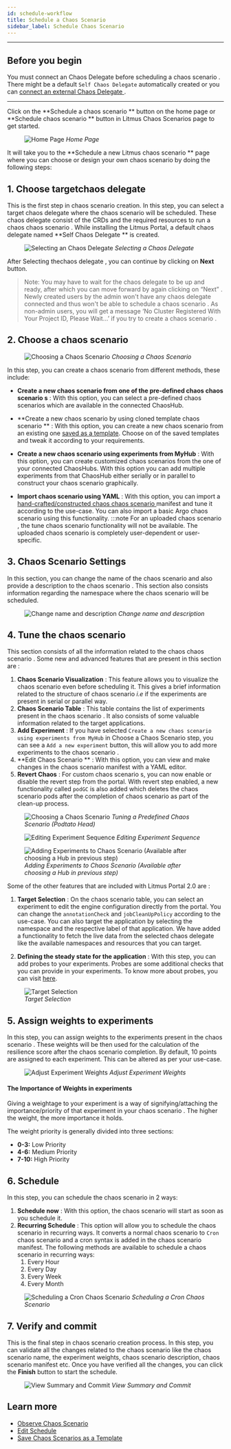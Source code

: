 ```yaml
---
id: schedule-workflow
title: Schedule a Chaos Scenario
sidebar_label: Schedule Chaos Scenario
---
```


---

## Before you begin

You must connect an Chaos Delegate before scheduling a chaos scenario . There might be a default `Self Chaos Delegate` automatically created or you can [connect an external Chaos Delegate ](../litmusctl/installation.md).

---

Click on the **Schedule a chaos scenario ** button on the home page or **Schedule chaos scenario ** button in Litmus Chaos Scenarios page to get started.

<figure>
<img src={require('../assets/user-guides/injecting-fault/schedule-workflow/home-schedule-button.png').default} alt="Home Page" />
<i>Home Page</i>
</figure>

It will take you to the **Schedule a new Litmus chaos scenario ** page where you can choose or design your own chaos scenario by doing the following steps:

## 1. Choose targetchaos delegate

This is the first step in chaos scenario creation. In this step, you can select a target chaos delegate where the chaos scenario will be scheduled. These chaos delegate consist of the CRDs and the required resources to run a chaos chaos scenario .
While installing the Litmus Portal, a default chaos delegate named **Self Chaos Delegate ** is created.

<figure>
<img src={require('../assets/user-guides/injecting-fault/schedule-workflow/select-agent.png').default} alt="Selecting an Chaos Delegate " />
<i>Selecting a Chaos Delegate </i>
</figure>

After Selecting thechaos delegate , you can continue by clicking on **Next** button.

> Note: You may have to wait for the chaos delegate to be up and ready, after which you can move forward by again clicking on “Next” . Newly created users by the admin won't have any chaos delegate connected and thus won't be able to schedule a chaos scenario . As non-admin users, you will get a message ‘No Cluster Registered With Your Project ID, Please Wait…’ if you try to create a chaos scenario .

## 2. Choose a chaos scenario

<figure>
<img src={require('../assets/user-guides/injecting-fault/schedule-workflow/choose-workflow.png').default} alt="Choosing a Chaos Scenario " />
<i>Choosing a Chaos Scenario </i>
</figure>

In this step, you can create a chaos scenario from different methods, these include:

- **Create a new chaos scenario from one of the pre-defined chaos chaos scenario s** : With this option, you can select a pre-defined chaos scenarios which are available in the connected ChaosHub.

- **Create a new chaos scenario by using cloned template chaos scenario ** : With this option, you can create a new chaos scenario from an existing one [saved as a template](save-as-template.md). Choose on of the saved templates and tweak it according to your requirements.

- **Create a new chaos scenario using experiments from MyHub** : With this option, you can create customized chaos scenarios from the one of your connected ChaosHubs. With this option you can add multiple experiments from that ChaosHub either serially or in parallel to construct your chaos scenario graphically.

- **Import chaos scenario using YAML** : With this option, you can import a [hand-crafted/constructed chaos chaos scenario ](construct-workflow.md) manifest and tune it according to the use-case. You can also import a basic Argo chaos scenario using this functionality.
  :::note
  For an uploaded chaos scenario , the tune chaos scenario functionality will not be available. The uploaded chaos scenario is completely user-dependent or user-specific.

## 3. Chaos Scenario Settings

In this section, you can change the name of the chaos scenario and also provide a description to the chaos scenario . This section also consists information regarding the namespace where the chaos scenario will be scheduled.

<figure>
<img src={require('../assets/user-guides/injecting-fault/schedule-workflow/workflow-setting.png').default} alt="Change name and description" />
<i>Change name and description</i>
</figure>

## 4. Tune the chaos scenario

This section consists of all the information related to the chaos chaos scenario .
Some new and advanced features that are present in this section are :

1. **Chaos Scenario Visualization** : This feature allows you to visualize the chaos scenario even before scheduling it.
   This gives a brief information related to the structure of chaos scenario <i>i.e</i> if the experiments are present in serial or parallel way.
2. **Chaos Scenario Table** : This table contains the list of experiments present in the chaos scenario . It also consists of some valuable information related to the target applications.
3. **Add Experiment** : If you have selected `Create a new chaos scenario using experiments from MyHub` in Choose a Chaos Scenario step, you can see a `Add a new experiment` button, this will allow you to add more experiments to the chaos scenario .
4. **Edit Chaos Scenario ** : With this option, you can view and make changes in the chaos scenario manifest with a YAML editor.
5. **Revert Chaos** : For custom chaos scenario s, you can now enable or disable the revert step from the portal.
   With revert step enabled, a new functionality called `podGC` is also added which deletes the chaos scenario pods after the completion of chaos scenario as part of the clean-up process.

<figure>
<img src={require('../assets/user-guides/injecting-fault/schedule-workflow/edit-predefined-workflow.png').default} alt="Choosing a Chaos Scenario " />
<i>Tuning a Predefined Chaos Scenario (Podtato Head)</i>
</figure>

<figure>
<img src={require('../assets/user-guides/injecting-fault/schedule-workflow/edit-sequence.png').default} alt="Editing Experiment Sequence" />
<i>Editing Experiment Sequence</i>
</figure>

<figure>
<img src={require('../assets/user-guides/injecting-fault/schedule-workflow/add-experiments.png').default} alt="Adding Experiments to Chaos Scenario (Available after choosing a Hub in previous step)" />
<i>Adding Experiments to Chaos Scenario (Available after choosing a Hub in previous step)</i>
</figure>

Some of the other features that are included with Litmus Portal 2.0 are :

1. **Target Selection** : On the chaos scenario table, you can select an experiment to edit the engine configuration directly from the portal. You can change the `annotationCheck` and `jobCleanUpPolicy` according to the use-case.
   You can also target the application by selecting the namespace and the respective label of that application. We have added a functionality to fetch the live data from the selected chaos delegate like the available namespaces and resources that you can target.

2. **Defining the steady state for the application** : With this step, you can add probes to your experiments. Probes are some additional checks that you can provide in your experiments. To know more about probes, you can visit [here](../concepts/probes.md).

<figure>
<img src={require('../assets/user-guides/injecting-fault/schedule-workflow/target-selection.png').default} alt="Target Selection" />
<br />
<i>Target Selection</i>
</figure>

## 5. Assign weights to experiments

In this step, you can assign weights to the experiments present in the chaos scenario . These weights will be then used for the calculation of the resilience score after the chaos scenario completion. By default, 10 points are assigned to each experiment. This can be altered as per your use-case.

<figure>
<img src={require('../assets/user-guides/injecting-fault/schedule-workflow/adjust-weights.png').default} alt="Adjust Experiment Weights" />
<i>Adjust Experiment Weights</i>
</figure>

#### **The Importance of Weights in experiments**

Giving a weightage to your experiment is a way of signifying/attaching the importance/priority of that experiment in your chaos scenario . The higher the weight, the more importance it holds.

The weight priority is generally divided into three sections:

- **0-3:** Low Priority
- **4-6:** Medium Priority
- **7-10:** High Priority

## 6. Schedule

In this step, you can schedule the chaos scenario in 2 ways:

1. **Schedule now** : With this option, the chaos scenario will start as soon as you schedule it.
2. **Recurring Schedule** : This option will allow you to schedule the chaos scenario in recurring ways. It converts a normal chaos scenario to `Cron` chaos scenario and a cron syntax is added in the chaos scenario manifest. The following methods are available to schedule a chaos scenario in recurring ways:
   1. Every Hour
   2. Every Day
   3. Every Week
   4. Every Month

<figure>
<img src={require('../assets/user-guides/injecting-fault/schedule-workflow/schedule.png').default} alt="Scheduling a Cron Chaos Scenario " />
<i>Scheduling a Cron Chaos Scenario </i>
</figure>

## 7. Verify and commit

This is the final step in chaos scenario creation process. In this step, you can validate all the changes related to the chaos scenario like the chaos scenario name, the experiment weights, chaos scenario description, chaos scenario manifest etc. Once you have verified all the changes, you can click the **Finish** button to start the schedule.

<figure>
<img src={require('../assets/user-guides/injecting-fault/schedule-workflow/verify-commit.png').default} alt="View Summary and Commit" />
<i>View Summary and Commit</i>
</figure>

## Learn more

- [Observe Chaos Scenario ](observe-workflow.md)
- [Edit Schedule](edit-schedule.md)
- [Save Chaos Scenarios as a Template](save-as-template.md)
